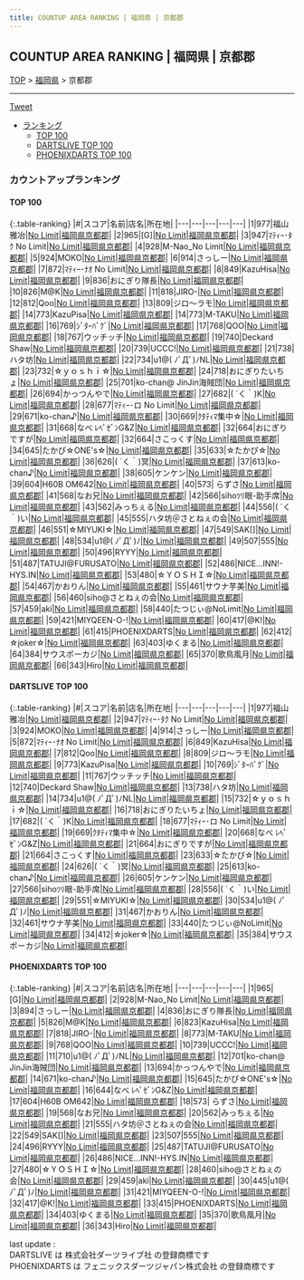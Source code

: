 ```yaml
---
title: COUNTUP AREA RANKING | 福岡県 | 京都郡
---
```

## COUNTUP AREA RANKING | 福岡県 | 京都郡

[TOP](/darts/rank/) > [福岡県](/darts/rank/福岡県/) > 京都郡

___

<a href="https://twitter.com/share?ref_src=twsrc%5Etfw" data-text="COUNTUP AREA RANKING | 福岡県京都郡" class="twitter-share-button" data-hashtags="DARTSLIVE,PHOENIXDARTS,darts,ダーツ" data-show-count="false">Tweet</a>

* [ランキング](#カウントアップランキング)
    * [TOP 100](#top-100)
    * [DARTSLIVE TOP 100](#dartslive-top-100)
    * [PHOENIXDARTS TOP 100](#phoenixdarts-top-100)

### カウントアップランキング

#### TOP 100



{:.table-ranking}
|#|スコア|名前|店名|所在地|
|---|---|---|---|---|
|1|977|<span class="rank-name-dl">福山雅冶</span>|<a href="https://search.dartslive.com/jp/shop/88174b6fd9ff5bc40d9b047a20a7ba1e">No Limit</a>|<a href="/darts/rank/福岡県/京都郡">福岡県京都郡</a>|
|2|965|<span class="rank-name-pd">[G]</span>|<a href="https://vs.phoenixdarts.com/jp/shop/shopDetailInfo/s_7720?s_seq=7720">No Limit</a>|<a href="/darts/rank/福岡県/京都郡">福岡県京都郡</a>|
|3|947|<span class="rank-name-dl">ﾏﾃｨｰ･ﾀｸ No Limit</span>|<a href="https://search.dartslive.com/jp/shop/88174b6fd9ff5bc40d9b047a20a7ba1e">No Limit</a>|<a href="/darts/rank/福岡県/京都郡">福岡県京都郡</a>|
|4|928|<span class="rank-name-pd">M-Nao_No Limit</span>|<a href="https://vs.phoenixdarts.com/jp/shop/shopDetailInfo/s_7720?s_seq=7720">No Limit</a>|<a href="/darts/rank/福岡県/京都郡">福岡県京都郡</a>|
|5|924|<span class="rank-name-dl">MOKO</span>|<a href="https://search.dartslive.com/jp/shop/88174b6fd9ff5bc40d9b047a20a7ba1e">No Limit</a>|<a href="/darts/rank/福岡県/京都郡">福岡県京都郡</a>|
|6|914|<span class="rank-name-dl">さっしー</span>|<a href="https://search.dartslive.com/jp/shop/88174b6fd9ff5bc40d9b047a20a7ba1e">No Limit</a>|<a href="/darts/rank/福岡県/京都郡">福岡県京都郡</a>|
|7|872|<span class="rank-name-dl">ﾏﾃｨｰ･ﾅｵ No Limit</span>|<a href="https://search.dartslive.com/jp/shop/88174b6fd9ff5bc40d9b047a20a7ba1e">No Limit</a>|<a href="/darts/rank/福岡県/京都郡">福岡県京都郡</a>|
|8|849|<span class="rank-name-dl">KazuHisa</span>|<a href="https://search.dartslive.com/jp/shop/88174b6fd9ff5bc40d9b047a20a7ba1e">No Limit</a>|<a href="/darts/rank/福岡県/京都郡">福岡県京都郡</a>|
|9|836|<span class="rank-name-pd">おにぎり隊長</span>|<a href="https://vs.phoenixdarts.com/jp/shop/shopDetailInfo/s_7720?s_seq=7720">No Limit</a>|<a href="/darts/rank/福岡県/京都郡">福岡県京都郡</a>|
|10|826|<span class="rank-name-pd">M@K</span>|<a href="https://vs.phoenixdarts.com/jp/shop/shopDetailInfo/s_7720?s_seq=7720">No Limit</a>|<a href="/darts/rank/福岡県/京都郡">福岡県京都郡</a>|
|11|818|<span class="rank-name-pd">JIRO-</span>|<a href="https://vs.phoenixdarts.com/jp/shop/shopDetailInfo/s_7720?s_seq=7720">No Limit</a>|<a href="/darts/rank/福岡県/京都郡">福岡県京都郡</a>|
|12|812|<span class="rank-name-dl">Qoo</span>|<a href="https://search.dartslive.com/jp/shop/88174b6fd9ff5bc40d9b047a20a7ba1e">No Limit</a>|<a href="/darts/rank/福岡県/京都郡">福岡県京都郡</a>|
|13|809|<span class="rank-name-dl">ジロ〜ラモ</span>|<a href="https://search.dartslive.com/jp/shop/88174b6fd9ff5bc40d9b047a20a7ba1e">No Limit</a>|<a href="/darts/rank/福岡県/京都郡">福岡県京都郡</a>|
|14|773|<span class="rank-name-dl">KazuPisa</span>|<a href="https://search.dartslive.com/jp/shop/88174b6fd9ff5bc40d9b047a20a7ba1e">No Limit</a>|<a href="/darts/rank/福岡県/京都郡">福岡県京都郡</a>|
|14|773|<span class="rank-name-pd">M-TAKU</span>|<a href="https://vs.phoenixdarts.com/jp/shop/shopDetailInfo/s_7720?s_seq=7720">No Limit</a>|<a href="/darts/rank/福岡県/京都郡">福岡県京都郡</a>|
|16|769|<span class="rank-name-dl">ｼﾞﾀｰﾊﾞｸﾞ</span>|<a href="https://search.dartslive.com/jp/shop/88174b6fd9ff5bc40d9b047a20a7ba1e">No Limit</a>|<a href="/darts/rank/福岡県/京都郡">福岡県京都郡</a>|
|17|768|<span class="rank-name-pd">QOO</span>|<a href="https://vs.phoenixdarts.com/jp/shop/shopDetailInfo/s_7720?s_seq=7720">No Limit</a>|<a href="/darts/rank/福岡県/京都郡">福岡県京都郡</a>|
|18|767|<span class="rank-name-dl">ウッチッチ</span>|<a href="https://search.dartslive.com/jp/shop/88174b6fd9ff5bc40d9b047a20a7ba1e">No Limit</a>|<a href="/darts/rank/福岡県/京都郡">福岡県京都郡</a>|
|19|740|<span class="rank-name-dl">Deckard Shaw</span>|<a href="https://search.dartslive.com/jp/shop/88174b6fd9ff5bc40d9b047a20a7ba1e">No Limit</a>|<a href="/darts/rank/福岡県/京都郡">福岡県京都郡</a>|
|20|739|<span class="rank-name-pd">UCCC!</span>|<a href="https://vs.phoenixdarts.com/jp/shop/shopDetailInfo/s_7720?s_seq=7720">No Limit</a>|<a href="/darts/rank/福岡県/京都郡">福岡県京都郡</a>|
|21|738|<span class="rank-name-dl">ハタ坊</span>|<a href="https://search.dartslive.com/jp/shop/88174b6fd9ff5bc40d9b047a20a7ba1e">No Limit</a>|<a href="/darts/rank/福岡県/京都郡">福岡県京都郡</a>|
|22|734|<span class="rank-name-dl">u1@( ﾉﾟДﾟ)ﾉNL</span>|<a href="https://search.dartslive.com/jp/shop/88174b6fd9ff5bc40d9b047a20a7ba1e">No Limit</a>|<a href="/darts/rank/福岡県/京都郡">福岡県京都郡</a>|
|23|732|<span class="rank-name-dl">☆ｙｏｓｈｉ☆</span>|<a href="https://search.dartslive.com/jp/shop/88174b6fd9ff5bc40d9b047a20a7ba1e">No Limit</a>|<a href="/darts/rank/福岡県/京都郡">福岡県京都郡</a>|
|24|718|<span class="rank-name-dl">おにぎりたいちょ</span>|<a href="https://search.dartslive.com/jp/shop/88174b6fd9ff5bc40d9b047a20a7ba1e">No Limit</a>|<a href="/darts/rank/福岡県/京都郡">福岡県京都郡</a>|
|25|701|<span class="rank-name-pd">ko-chan@ JinJin海賊団</span>|<a href="https://vs.phoenixdarts.com/jp/shop/shopDetailInfo/s_7720?s_seq=7720">No Limit</a>|<a href="/darts/rank/福岡県/京都郡">福岡県京都郡</a>|
|26|694|<span class="rank-name-pd">かっつんやで</span>|<a href="https://vs.phoenixdarts.com/jp/shop/shopDetailInfo/s_7720?s_seq=7720">No Limit</a>|<a href="/darts/rank/福岡県/京都郡">福岡県京都郡</a>|
|27|682|<span class="rank-name-dl">( ´く｀)K</span>|<a href="https://search.dartslive.com/jp/shop/88174b6fd9ff5bc40d9b047a20a7ba1e">No Limit</a>|<a href="/darts/rank/福岡県/京都郡">福岡県京都郡</a>|
|28|677|<span class="rank-name-dl">ﾏﾃｨｰ･ロ No Limit</span>|<a href="https://search.dartslive.com/jp/shop/88174b6fd9ff5bc40d9b047a20a7ba1e">No Limit</a>|<a href="/darts/rank/福岡県/京都郡">福岡県京都郡</a>|
|29|671|<span class="rank-name-pd">ko-chan♪</span>|<a href="https://vs.phoenixdarts.com/jp/shop/shopDetailInfo/s_7720?s_seq=7720">No Limit</a>|<a href="/darts/rank/福岡県/京都郡">福岡県京都郡</a>|
|30|669|<span class="rank-name-dl">ｸﾀﾃｨﾏ集中☆</span>|<a href="https://search.dartslive.com/jp/shop/88174b6fd9ff5bc40d9b047a20a7ba1e">No Limit</a>|<a href="/darts/rank/福岡県/京都郡">福岡県京都郡</a>|
|31|668|<span class="rank-name-dl">なべ ﾚﾍﾟｾﾞﾝG&amp;Z</span>|<a href="https://search.dartslive.com/jp/shop/88174b6fd9ff5bc40d9b047a20a7ba1e">No Limit</a>|<a href="/darts/rank/福岡県/京都郡">福岡県京都郡</a>|
|32|664|<span class="rank-name-dl">おにぎりですが</span>|<a href="https://search.dartslive.com/jp/shop/88174b6fd9ff5bc40d9b047a20a7ba1e">No Limit</a>|<a href="/darts/rank/福岡県/京都郡">福岡県京都郡</a>|
|32|664|<span class="rank-name-dl">さこっくす</span>|<a href="https://search.dartslive.com/jp/shop/88174b6fd9ff5bc40d9b047a20a7ba1e">No Limit</a>|<a href="/darts/rank/福岡県/京都郡">福岡県京都郡</a>|
|34|645|<span class="rank-name-pd">たかぴ☆ONE&#x27;s☆</span>|<a href="https://vs.phoenixdarts.com/jp/shop/shopDetailInfo/s_7720?s_seq=7720">No Limit</a>|<a href="/darts/rank/福岡県/京都郡">福岡県京都郡</a>|
|35|633|<span class="rank-name-dl">‪☆たかぴ‪☆</span>|<a href="https://search.dartslive.com/jp/shop/88174b6fd9ff5bc40d9b047a20a7ba1e">No Limit</a>|<a href="/darts/rank/福岡県/京都郡">福岡県京都郡</a>|
|36|626|<span class="rank-name-dl">( ´く｀)冥</span>|<a href="https://search.dartslive.com/jp/shop/88174b6fd9ff5bc40d9b047a20a7ba1e">No Limit</a>|<a href="/darts/rank/福岡県/京都郡">福岡県京都郡</a>|
|37|613|<span class="rank-name-dl">ko- chan♪</span>|<a href="https://search.dartslive.com/jp/shop/88174b6fd9ff5bc40d9b047a20a7ba1e">No Limit</a>|<a href="/darts/rank/福岡県/京都郡">福岡県京都郡</a>|
|38|605|<span class="rank-name-dl">ケンケン</span>|<a href="https://search.dartslive.com/jp/shop/88174b6fd9ff5bc40d9b047a20a7ba1e">No Limit</a>|<a href="/darts/rank/福岡県/京都郡">福岡県京都郡</a>|
|39|604|<span class="rank-name-pd">H60B OM642</span>|<a href="https://vs.phoenixdarts.com/jp/shop/shopDetailInfo/s_7720?s_seq=7720">No Limit</a>|<a href="/darts/rank/福岡県/京都郡">福岡県京都郡</a>|
|40|573|<span class="rank-name-pd"> らずさ</span>|<a href="https://vs.phoenixdarts.com/jp/shop/shopDetailInfo/s_7720?s_seq=7720">No Limit</a>|<a href="/darts/rank/福岡県/京都郡">福岡県京都郡</a>|
|41|568|<span class="rank-name-pd">なお兄</span>|<a href="https://vs.phoenixdarts.com/jp/shop/shopDetailInfo/s_7720?s_seq=7720">No Limit</a>|<a href="/darts/rank/福岡県/京都郡">福岡県京都郡</a>|
|42|566|<span class="rank-name-dl">sihoﾂﾘ眼-助手席</span>|<a href="https://search.dartslive.com/jp/shop/88174b6fd9ff5bc40d9b047a20a7ba1e">No Limit</a>|<a href="/darts/rank/福岡県/京都郡">福岡県京都郡</a>|
|43|562|<span class="rank-name-pd">みっちぇる</span>|<a href="https://vs.phoenixdarts.com/jp/shop/shopDetailInfo/s_7720?s_seq=7720">No Limit</a>|<a href="/darts/rank/福岡県/京都郡">福岡県京都郡</a>|
|44|556|<span class="rank-name-dl">( ´く｀)い</span>|<a href="https://search.dartslive.com/jp/shop/88174b6fd9ff5bc40d9b047a20a7ba1e">No Limit</a>|<a href="/darts/rank/福岡県/京都郡">福岡県京都郡</a>|
|45|555|<span class="rank-name-pd">ハタ坊＠さとねぇの会</span>|<a href="https://vs.phoenixdarts.com/jp/shop/shopDetailInfo/s_7720?s_seq=7720">No Limit</a>|<a href="/darts/rank/福岡県/京都郡">福岡県京都郡</a>|
|46|551|<span class="rank-name-dl">☆MIYUKI☆</span>|<a href="https://search.dartslive.com/jp/shop/88174b6fd9ff5bc40d9b047a20a7ba1e">No Limit</a>|<a href="/darts/rank/福岡県/京都郡">福岡県京都郡</a>|
|47|549|<span class="rank-name-pd">SAK[]</span>|<a href="https://vs.phoenixdarts.com/jp/shop/shopDetailInfo/s_7720?s_seq=7720">No Limit</a>|<a href="/darts/rank/福岡県/京都郡">福岡県京都郡</a>|
|48|534|<span class="rank-name-dl">u1@( ﾉﾟДﾟ)ﾉ</span>|<a href="https://search.dartslive.com/jp/shop/88174b6fd9ff5bc40d9b047a20a7ba1e">No Limit</a>|<a href="/darts/rank/福岡県/京都郡">福岡県京都郡</a>|
|49|507|<span class="rank-name-pd">555</span>|<a href="https://vs.phoenixdarts.com/jp/shop/shopDetailInfo/s_7720?s_seq=7720">No Limit</a>|<a href="/darts/rank/福岡県/京都郡">福岡県京都郡</a>|
|50|496|<span class="rank-name-pd">RYYY</span>|<a href="https://vs.phoenixdarts.com/jp/shop/shopDetailInfo/s_7720?s_seq=7720">No Limit</a>|<a href="/darts/rank/福岡県/京都郡">福岡県京都郡</a>|
|51|487|<span class="rank-name-pd">TATUJI@FURUSATO</span>|<a href="https://vs.phoenixdarts.com/jp/shop/shopDetailInfo/s_7720?s_seq=7720">No Limit</a>|<a href="/darts/rank/福岡県/京都郡">福岡県京都郡</a>|
|52|486|<span class="rank-name-pd">NICE...INN!-HYS.IN</span>|<a href="https://vs.phoenixdarts.com/jp/shop/shopDetailInfo/s_7720?s_seq=7720">No Limit</a>|<a href="/darts/rank/福岡県/京都郡">福岡県京都郡</a>|
|53|480|<span class="rank-name-pd">☆ＹＯＳＨＩ☆</span>|<a href="https://vs.phoenixdarts.com/jp/shop/shopDetailInfo/s_7720?s_seq=7720">No Limit</a>|<a href="/darts/rank/福岡県/京都郡">福岡県京都郡</a>|
|54|467|<span class="rank-name-dl">かおりん</span>|<a href="https://search.dartslive.com/jp/shop/88174b6fd9ff5bc40d9b047a20a7ba1e">No Limit</a>|<a href="/darts/rank/福岡県/京都郡">福岡県京都郡</a>|
|55|461|<span class="rank-name-dl">サウナ芋美</span>|<a href="https://search.dartslive.com/jp/shop/88174b6fd9ff5bc40d9b047a20a7ba1e">No Limit</a>|<a href="/darts/rank/福岡県/京都郡">福岡県京都郡</a>|
|56|460|<span class="rank-name-pd">siho@さとねぇの会</span>|<a href="https://vs.phoenixdarts.com/jp/shop/shopDetailInfo/s_7720?s_seq=7720">No Limit</a>|<a href="/darts/rank/福岡県/京都郡">福岡県京都郡</a>|
|57|459|<span class="rank-name-pd">aki</span>|<a href="https://vs.phoenixdarts.com/jp/shop/shopDetailInfo/s_7720?s_seq=7720">No Limit</a>|<a href="/darts/rank/福岡県/京都郡">福岡県京都郡</a>|
|58|440|<span class="rank-name-dl">たつじぃ@NoLimit</span>|<a href="https://search.dartslive.com/jp/shop/88174b6fd9ff5bc40d9b047a20a7ba1e">No Limit</a>|<a href="/darts/rank/福岡県/京都郡">福岡県京都郡</a>|
|59|421|<span class="rank-name-pd">MIYQEEN-O-!</span>|<a href="https://vs.phoenixdarts.com/jp/shop/shopDetailInfo/s_7720?s_seq=7720">No Limit</a>|<a href="/darts/rank/福岡県/京都郡">福岡県京都郡</a>|
|60|417|<span class="rank-name-pd">@K!</span>|<a href="https://vs.phoenixdarts.com/jp/shop/shopDetailInfo/s_7720?s_seq=7720">No Limit</a>|<a href="/darts/rank/福岡県/京都郡">福岡県京都郡</a>|
|61|415|<span class="rank-name-pd">PHOENIXDARTS</span>|<a href="https://vs.phoenixdarts.com/jp/shop/shopDetailInfo/s_7720?s_seq=7720">No Limit</a>|<a href="/darts/rank/福岡県/京都郡">福岡県京都郡</a>|
|62|412|<span class="rank-name-dl">☆joker☆</span>|<a href="https://search.dartslive.com/jp/shop/88174b6fd9ff5bc40d9b047a20a7ba1e">No Limit</a>|<a href="/darts/rank/福岡県/京都郡">福岡県京都郡</a>|
|63|403|<span class="rank-name-pd">ゆくまる</span>|<a href="https://vs.phoenixdarts.com/jp/shop/shopDetailInfo/s_7720?s_seq=7720">No Limit</a>|<a href="/darts/rank/福岡県/京都郡">福岡県京都郡</a>|
|64|384|<span class="rank-name-dl">サウスポーカジ</span>|<a href="https://search.dartslive.com/jp/shop/88174b6fd9ff5bc40d9b047a20a7ba1e">No Limit</a>|<a href="/darts/rank/福岡県/京都郡">福岡県京都郡</a>|
|65|370|<span class="rank-name-pd">歌鳥風月</span>|<a href="https://vs.phoenixdarts.com/jp/shop/shopDetailInfo/s_7720?s_seq=7720">No Limit</a>|<a href="/darts/rank/福岡県/京都郡">福岡県京都郡</a>|
|66|343|<span class="rank-name-pd">Hiro</span>|<a href="https://vs.phoenixdarts.com/jp/shop/shopDetailInfo/s_7720?s_seq=7720">No Limit</a>|<a href="/darts/rank/福岡県/京都郡">福岡県京都郡</a>|


#### DARTSLIVE TOP 100



{:.table-ranking}
|#|スコア|名前|店名|所在地|
|---|---|---|---|---|
|1|977|<span class="rank-name-dl">福山雅冶</span>|<a href="https://search.dartslive.com/jp/shop/88174b6fd9ff5bc40d9b047a20a7ba1e">No Limit</a>|<a href="/darts/rank/福岡県/京都郡">福岡県京都郡</a>|
|2|947|<span class="rank-name-dl">ﾏﾃｨｰ･ﾀｸ No Limit</span>|<a href="https://search.dartslive.com/jp/shop/88174b6fd9ff5bc40d9b047a20a7ba1e">No Limit</a>|<a href="/darts/rank/福岡県/京都郡">福岡県京都郡</a>|
|3|924|<span class="rank-name-dl">MOKO</span>|<a href="https://search.dartslive.com/jp/shop/88174b6fd9ff5bc40d9b047a20a7ba1e">No Limit</a>|<a href="/darts/rank/福岡県/京都郡">福岡県京都郡</a>|
|4|914|<span class="rank-name-dl">さっしー</span>|<a href="https://search.dartslive.com/jp/shop/88174b6fd9ff5bc40d9b047a20a7ba1e">No Limit</a>|<a href="/darts/rank/福岡県/京都郡">福岡県京都郡</a>|
|5|872|<span class="rank-name-dl">ﾏﾃｨｰ･ﾅｵ No Limit</span>|<a href="https://search.dartslive.com/jp/shop/88174b6fd9ff5bc40d9b047a20a7ba1e">No Limit</a>|<a href="/darts/rank/福岡県/京都郡">福岡県京都郡</a>|
|6|849|<span class="rank-name-dl">KazuHisa</span>|<a href="https://search.dartslive.com/jp/shop/88174b6fd9ff5bc40d9b047a20a7ba1e">No Limit</a>|<a href="/darts/rank/福岡県/京都郡">福岡県京都郡</a>|
|7|812|<span class="rank-name-dl">Qoo</span>|<a href="https://search.dartslive.com/jp/shop/88174b6fd9ff5bc40d9b047a20a7ba1e">No Limit</a>|<a href="/darts/rank/福岡県/京都郡">福岡県京都郡</a>|
|8|809|<span class="rank-name-dl">ジロ〜ラモ</span>|<a href="https://search.dartslive.com/jp/shop/88174b6fd9ff5bc40d9b047a20a7ba1e">No Limit</a>|<a href="/darts/rank/福岡県/京都郡">福岡県京都郡</a>|
|9|773|<span class="rank-name-dl">KazuPisa</span>|<a href="https://search.dartslive.com/jp/shop/88174b6fd9ff5bc40d9b047a20a7ba1e">No Limit</a>|<a href="/darts/rank/福岡県/京都郡">福岡県京都郡</a>|
|10|769|<span class="rank-name-dl">ｼﾞﾀｰﾊﾞｸﾞ</span>|<a href="https://search.dartslive.com/jp/shop/88174b6fd9ff5bc40d9b047a20a7ba1e">No Limit</a>|<a href="/darts/rank/福岡県/京都郡">福岡県京都郡</a>|
|11|767|<span class="rank-name-dl">ウッチッチ</span>|<a href="https://search.dartslive.com/jp/shop/88174b6fd9ff5bc40d9b047a20a7ba1e">No Limit</a>|<a href="/darts/rank/福岡県/京都郡">福岡県京都郡</a>|
|12|740|<span class="rank-name-dl">Deckard Shaw</span>|<a href="https://search.dartslive.com/jp/shop/88174b6fd9ff5bc40d9b047a20a7ba1e">No Limit</a>|<a href="/darts/rank/福岡県/京都郡">福岡県京都郡</a>|
|13|738|<span class="rank-name-dl">ハタ坊</span>|<a href="https://search.dartslive.com/jp/shop/88174b6fd9ff5bc40d9b047a20a7ba1e">No Limit</a>|<a href="/darts/rank/福岡県/京都郡">福岡県京都郡</a>|
|14|734|<span class="rank-name-dl">u1@( ﾉﾟДﾟ)ﾉNL</span>|<a href="https://search.dartslive.com/jp/shop/88174b6fd9ff5bc40d9b047a20a7ba1e">No Limit</a>|<a href="/darts/rank/福岡県/京都郡">福岡県京都郡</a>|
|15|732|<span class="rank-name-dl">☆ｙｏｓｈｉ☆</span>|<a href="https://search.dartslive.com/jp/shop/88174b6fd9ff5bc40d9b047a20a7ba1e">No Limit</a>|<a href="/darts/rank/福岡県/京都郡">福岡県京都郡</a>|
|16|718|<span class="rank-name-dl">おにぎりたいちょ</span>|<a href="https://search.dartslive.com/jp/shop/88174b6fd9ff5bc40d9b047a20a7ba1e">No Limit</a>|<a href="/darts/rank/福岡県/京都郡">福岡県京都郡</a>|
|17|682|<span class="rank-name-dl">( ´く｀)K</span>|<a href="https://search.dartslive.com/jp/shop/88174b6fd9ff5bc40d9b047a20a7ba1e">No Limit</a>|<a href="/darts/rank/福岡県/京都郡">福岡県京都郡</a>|
|18|677|<span class="rank-name-dl">ﾏﾃｨｰ･ロ No Limit</span>|<a href="https://search.dartslive.com/jp/shop/88174b6fd9ff5bc40d9b047a20a7ba1e">No Limit</a>|<a href="/darts/rank/福岡県/京都郡">福岡県京都郡</a>|
|19|669|<span class="rank-name-dl">ｸﾀﾃｨﾏ集中☆</span>|<a href="https://search.dartslive.com/jp/shop/88174b6fd9ff5bc40d9b047a20a7ba1e">No Limit</a>|<a href="/darts/rank/福岡県/京都郡">福岡県京都郡</a>|
|20|668|<span class="rank-name-dl">なべ ﾚﾍﾟｾﾞﾝG&amp;Z</span>|<a href="https://search.dartslive.com/jp/shop/88174b6fd9ff5bc40d9b047a20a7ba1e">No Limit</a>|<a href="/darts/rank/福岡県/京都郡">福岡県京都郡</a>|
|21|664|<span class="rank-name-dl">おにぎりですが</span>|<a href="https://search.dartslive.com/jp/shop/88174b6fd9ff5bc40d9b047a20a7ba1e">No Limit</a>|<a href="/darts/rank/福岡県/京都郡">福岡県京都郡</a>|
|21|664|<span class="rank-name-dl">さこっくす</span>|<a href="https://search.dartslive.com/jp/shop/88174b6fd9ff5bc40d9b047a20a7ba1e">No Limit</a>|<a href="/darts/rank/福岡県/京都郡">福岡県京都郡</a>|
|23|633|<span class="rank-name-dl">‪☆たかぴ‪☆</span>|<a href="https://search.dartslive.com/jp/shop/88174b6fd9ff5bc40d9b047a20a7ba1e">No Limit</a>|<a href="/darts/rank/福岡県/京都郡">福岡県京都郡</a>|
|24|626|<span class="rank-name-dl">( ´く｀)冥</span>|<a href="https://search.dartslive.com/jp/shop/88174b6fd9ff5bc40d9b047a20a7ba1e">No Limit</a>|<a href="/darts/rank/福岡県/京都郡">福岡県京都郡</a>|
|25|613|<span class="rank-name-dl">ko- chan♪</span>|<a href="https://search.dartslive.com/jp/shop/88174b6fd9ff5bc40d9b047a20a7ba1e">No Limit</a>|<a href="/darts/rank/福岡県/京都郡">福岡県京都郡</a>|
|26|605|<span class="rank-name-dl">ケンケン</span>|<a href="https://search.dartslive.com/jp/shop/88174b6fd9ff5bc40d9b047a20a7ba1e">No Limit</a>|<a href="/darts/rank/福岡県/京都郡">福岡県京都郡</a>|
|27|566|<span class="rank-name-dl">sihoﾂﾘ眼-助手席</span>|<a href="https://search.dartslive.com/jp/shop/88174b6fd9ff5bc40d9b047a20a7ba1e">No Limit</a>|<a href="/darts/rank/福岡県/京都郡">福岡県京都郡</a>|
|28|556|<span class="rank-name-dl">( ´く｀)い</span>|<a href="https://search.dartslive.com/jp/shop/88174b6fd9ff5bc40d9b047a20a7ba1e">No Limit</a>|<a href="/darts/rank/福岡県/京都郡">福岡県京都郡</a>|
|29|551|<span class="rank-name-dl">☆MIYUKI☆</span>|<a href="https://search.dartslive.com/jp/shop/88174b6fd9ff5bc40d9b047a20a7ba1e">No Limit</a>|<a href="/darts/rank/福岡県/京都郡">福岡県京都郡</a>|
|30|534|<span class="rank-name-dl">u1@( ﾉﾟДﾟ)ﾉ</span>|<a href="https://search.dartslive.com/jp/shop/88174b6fd9ff5bc40d9b047a20a7ba1e">No Limit</a>|<a href="/darts/rank/福岡県/京都郡">福岡県京都郡</a>|
|31|467|<span class="rank-name-dl">かおりん</span>|<a href="https://search.dartslive.com/jp/shop/88174b6fd9ff5bc40d9b047a20a7ba1e">No Limit</a>|<a href="/darts/rank/福岡県/京都郡">福岡県京都郡</a>|
|32|461|<span class="rank-name-dl">サウナ芋美</span>|<a href="https://search.dartslive.com/jp/shop/88174b6fd9ff5bc40d9b047a20a7ba1e">No Limit</a>|<a href="/darts/rank/福岡県/京都郡">福岡県京都郡</a>|
|33|440|<span class="rank-name-dl">たつじぃ@NoLimit</span>|<a href="https://search.dartslive.com/jp/shop/88174b6fd9ff5bc40d9b047a20a7ba1e">No Limit</a>|<a href="/darts/rank/福岡県/京都郡">福岡県京都郡</a>|
|34|412|<span class="rank-name-dl">☆joker☆</span>|<a href="https://search.dartslive.com/jp/shop/88174b6fd9ff5bc40d9b047a20a7ba1e">No Limit</a>|<a href="/darts/rank/福岡県/京都郡">福岡県京都郡</a>|
|35|384|<span class="rank-name-dl">サウスポーカジ</span>|<a href="https://search.dartslive.com/jp/shop/88174b6fd9ff5bc40d9b047a20a7ba1e">No Limit</a>|<a href="/darts/rank/福岡県/京都郡">福岡県京都郡</a>|


#### PHOENIXDARTS TOP 100



{:.table-ranking}
|#|スコア|名前|店名|所在地|
|---|---|---|---|---|
|1|965|<span class="rank-name-pd">[G]</span>|<a href="https://vs.phoenixdarts.com/jp/shop/shopDetailInfo/s_7720?s_seq=7720">No Limit</a>|<a href="/darts/rank/福岡県/京都郡">福岡県京都郡</a>|
|2|928|<span class="rank-name-pd">M-Nao_No Limit</span>|<a href="https://vs.phoenixdarts.com/jp/shop/shopDetailInfo/s_7720?s_seq=7720">No Limit</a>|<a href="/darts/rank/福岡県/京都郡">福岡県京都郡</a>|
|3|894|<span class="rank-name-pd">さっしー</span>|<a href="https://vs.phoenixdarts.com/jp/shop/shopDetailInfo/s_7720?s_seq=7720">No Limit</a>|<a href="/darts/rank/福岡県/京都郡">福岡県京都郡</a>|
|4|836|<span class="rank-name-pd">おにぎり隊長</span>|<a href="https://vs.phoenixdarts.com/jp/shop/shopDetailInfo/s_7720?s_seq=7720">No Limit</a>|<a href="/darts/rank/福岡県/京都郡">福岡県京都郡</a>|
|5|826|<span class="rank-name-pd">M@K</span>|<a href="https://vs.phoenixdarts.com/jp/shop/shopDetailInfo/s_7720?s_seq=7720">No Limit</a>|<a href="/darts/rank/福岡県/京都郡">福岡県京都郡</a>|
|6|823|<span class="rank-name-pd">KazuHisa</span>|<a href="https://vs.phoenixdarts.com/jp/shop/shopDetailInfo/s_7720?s_seq=7720">No Limit</a>|<a href="/darts/rank/福岡県/京都郡">福岡県京都郡</a>|
|7|818|<span class="rank-name-pd">JIRO-</span>|<a href="https://vs.phoenixdarts.com/jp/shop/shopDetailInfo/s_7720?s_seq=7720">No Limit</a>|<a href="/darts/rank/福岡県/京都郡">福岡県京都郡</a>|
|8|773|<span class="rank-name-pd">M-TAKU</span>|<a href="https://vs.phoenixdarts.com/jp/shop/shopDetailInfo/s_7720?s_seq=7720">No Limit</a>|<a href="/darts/rank/福岡県/京都郡">福岡県京都郡</a>|
|9|768|<span class="rank-name-pd">QOO</span>|<a href="https://vs.phoenixdarts.com/jp/shop/shopDetailInfo/s_7720?s_seq=7720">No Limit</a>|<a href="/darts/rank/福岡県/京都郡">福岡県京都郡</a>|
|10|739|<span class="rank-name-pd">UCCC!</span>|<a href="https://vs.phoenixdarts.com/jp/shop/shopDetailInfo/s_7720?s_seq=7720">No Limit</a>|<a href="/darts/rank/福岡県/京都郡">福岡県京都郡</a>|
|11|710|<span class="rank-name-pd">u1@( ﾉﾟДﾟ)ﾉNL</span>|<a href="https://vs.phoenixdarts.com/jp/shop/shopDetailInfo/s_7720?s_seq=7720">No Limit</a>|<a href="/darts/rank/福岡県/京都郡">福岡県京都郡</a>|
|12|701|<span class="rank-name-pd">ko-chan@ JinJin海賊団</span>|<a href="https://vs.phoenixdarts.com/jp/shop/shopDetailInfo/s_7720?s_seq=7720">No Limit</a>|<a href="/darts/rank/福岡県/京都郡">福岡県京都郡</a>|
|13|694|<span class="rank-name-pd">かっつんやで</span>|<a href="https://vs.phoenixdarts.com/jp/shop/shopDetailInfo/s_7720?s_seq=7720">No Limit</a>|<a href="/darts/rank/福岡県/京都郡">福岡県京都郡</a>|
|14|671|<span class="rank-name-pd">ko-chan♪</span>|<a href="https://vs.phoenixdarts.com/jp/shop/shopDetailInfo/s_7720?s_seq=7720">No Limit</a>|<a href="/darts/rank/福岡県/京都郡">福岡県京都郡</a>|
|15|645|<span class="rank-name-pd">たかぴ☆ONE&#x27;s☆</span>|<a href="https://vs.phoenixdarts.com/jp/shop/shopDetailInfo/s_7720?s_seq=7720">No Limit</a>|<a href="/darts/rank/福岡県/京都郡">福岡県京都郡</a>|
|16|644|<span class="rank-name-pd">なべ ﾚﾍﾟｾﾞﾝG&amp;Z</span>|<a href="https://vs.phoenixdarts.com/jp/shop/shopDetailInfo/s_7720?s_seq=7720">No Limit</a>|<a href="/darts/rank/福岡県/京都郡">福岡県京都郡</a>|
|17|604|<span class="rank-name-pd">H60B OM642</span>|<a href="https://vs.phoenixdarts.com/jp/shop/shopDetailInfo/s_7720?s_seq=7720">No Limit</a>|<a href="/darts/rank/福岡県/京都郡">福岡県京都郡</a>|
|18|573|<span class="rank-name-pd"> らずさ</span>|<a href="https://vs.phoenixdarts.com/jp/shop/shopDetailInfo/s_7720?s_seq=7720">No Limit</a>|<a href="/darts/rank/福岡県/京都郡">福岡県京都郡</a>|
|19|568|<span class="rank-name-pd">なお兄</span>|<a href="https://vs.phoenixdarts.com/jp/shop/shopDetailInfo/s_7720?s_seq=7720">No Limit</a>|<a href="/darts/rank/福岡県/京都郡">福岡県京都郡</a>|
|20|562|<span class="rank-name-pd">みっちぇる</span>|<a href="https://vs.phoenixdarts.com/jp/shop/shopDetailInfo/s_7720?s_seq=7720">No Limit</a>|<a href="/darts/rank/福岡県/京都郡">福岡県京都郡</a>|
|21|555|<span class="rank-name-pd">ハタ坊＠さとねぇの会</span>|<a href="https://vs.phoenixdarts.com/jp/shop/shopDetailInfo/s_7720?s_seq=7720">No Limit</a>|<a href="/darts/rank/福岡県/京都郡">福岡県京都郡</a>|
|22|549|<span class="rank-name-pd">SAK[]</span>|<a href="https://vs.phoenixdarts.com/jp/shop/shopDetailInfo/s_7720?s_seq=7720">No Limit</a>|<a href="/darts/rank/福岡県/京都郡">福岡県京都郡</a>|
|23|507|<span class="rank-name-pd">555</span>|<a href="https://vs.phoenixdarts.com/jp/shop/shopDetailInfo/s_7720?s_seq=7720">No Limit</a>|<a href="/darts/rank/福岡県/京都郡">福岡県京都郡</a>|
|24|496|<span class="rank-name-pd">RYYY</span>|<a href="https://vs.phoenixdarts.com/jp/shop/shopDetailInfo/s_7720?s_seq=7720">No Limit</a>|<a href="/darts/rank/福岡県/京都郡">福岡県京都郡</a>|
|25|487|<span class="rank-name-pd">TATUJI@FURUSATO</span>|<a href="https://vs.phoenixdarts.com/jp/shop/shopDetailInfo/s_7720?s_seq=7720">No Limit</a>|<a href="/darts/rank/福岡県/京都郡">福岡県京都郡</a>|
|26|486|<span class="rank-name-pd">NICE...INN!-HYS.IN</span>|<a href="https://vs.phoenixdarts.com/jp/shop/shopDetailInfo/s_7720?s_seq=7720">No Limit</a>|<a href="/darts/rank/福岡県/京都郡">福岡県京都郡</a>|
|27|480|<span class="rank-name-pd">☆ＹＯＳＨＩ☆</span>|<a href="https://vs.phoenixdarts.com/jp/shop/shopDetailInfo/s_7720?s_seq=7720">No Limit</a>|<a href="/darts/rank/福岡県/京都郡">福岡県京都郡</a>|
|28|460|<span class="rank-name-pd">siho@さとねぇの会</span>|<a href="https://vs.phoenixdarts.com/jp/shop/shopDetailInfo/s_7720?s_seq=7720">No Limit</a>|<a href="/darts/rank/福岡県/京都郡">福岡県京都郡</a>|
|29|459|<span class="rank-name-pd">aki</span>|<a href="https://vs.phoenixdarts.com/jp/shop/shopDetailInfo/s_7720?s_seq=7720">No Limit</a>|<a href="/darts/rank/福岡県/京都郡">福岡県京都郡</a>|
|30|445|<span class="rank-name-pd">u1@( ﾉﾟДﾟ)ﾉ</span>|<a href="https://vs.phoenixdarts.com/jp/shop/shopDetailInfo/s_7720?s_seq=7720">No Limit</a>|<a href="/darts/rank/福岡県/京都郡">福岡県京都郡</a>|
|31|421|<span class="rank-name-pd">MIYQEEN-O-!</span>|<a href="https://vs.phoenixdarts.com/jp/shop/shopDetailInfo/s_7720?s_seq=7720">No Limit</a>|<a href="/darts/rank/福岡県/京都郡">福岡県京都郡</a>|
|32|417|<span class="rank-name-pd">@K!</span>|<a href="https://vs.phoenixdarts.com/jp/shop/shopDetailInfo/s_7720?s_seq=7720">No Limit</a>|<a href="/darts/rank/福岡県/京都郡">福岡県京都郡</a>|
|33|415|<span class="rank-name-pd">PHOENIXDARTS</span>|<a href="https://vs.phoenixdarts.com/jp/shop/shopDetailInfo/s_7720?s_seq=7720">No Limit</a>|<a href="/darts/rank/福岡県/京都郡">福岡県京都郡</a>|
|34|403|<span class="rank-name-pd">ゆくまる</span>|<a href="https://vs.phoenixdarts.com/jp/shop/shopDetailInfo/s_7720?s_seq=7720">No Limit</a>|<a href="/darts/rank/福岡県/京都郡">福岡県京都郡</a>|
|35|370|<span class="rank-name-pd">歌鳥風月</span>|<a href="https://vs.phoenixdarts.com/jp/shop/shopDetailInfo/s_7720?s_seq=7720">No Limit</a>|<a href="/darts/rank/福岡県/京都郡">福岡県京都郡</a>|
|36|343|<span class="rank-name-pd">Hiro</span>|<a href="https://vs.phoenixdarts.com/jp/shop/shopDetailInfo/s_7720?s_seq=7720">No Limit</a>|<a href="/darts/rank/福岡県/京都郡">福岡県京都郡</a>|


<div class="footer border-top border-gray-light mt-5 pt-3 text-right text-gray">
    last update : <span style="font-weight: italic" id="foot_last_modified"></span><br />
    DARTSLIVE は 株式会社ダーツライブ社 の登録商標です<br />
    PHOENIXDARTS は フェニックスダーツジャパン株式会社 の登録商標です<br />
</div>

<script src="https://cdnjs.cloudflare.com/ajax/libs/jquery.tablesorter/2.31.3/js/jquery.tablesorter.min.js" integrity="sha512-qzgd5cYSZcosqpzpn7zF2ZId8f/8CHmFKZ8j7mU4OUXTNRd5g+ZHBPsgKEwoqxCtdQvExE5LprwwPAgoicguNg==" crossorigin="anonymous" referrerpolicy="no-referrer"></script>
<link rel="stylesheet" href="https://cdnjs.cloudflare.com/ajax/libs/jquery.tablesorter/2.31.3/css/theme.default.min.css" integrity="sha512-wghhOJkjQX0Lh3NSWvNKeZ0ZpNn+SPVXX1Qyc9OCaogADktxrBiBdKGDoqVUOyhStvMBmJQ8ZdMHiR3wuEq8+w==" crossorigin="anonymous" referrerpolicy="no-referrer" />
<script>
$(function() {
    $(".table-ranking").tablesorter({sortList:[[0, 0]]});
    $("#foot_last_modified").text(formatDate(new Date(document.lastModified), 'yyyy-MM-dd HH:mm:ss'));
});
</script>

<script async src="https://platform.twitter.com/widgets.js" charset="utf-8"></script>